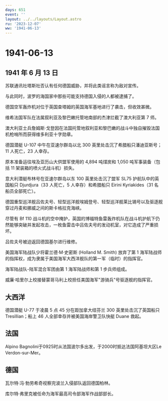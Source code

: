 ```yaml
---
days: 651
event: ''
layout: ../../layouts/Layout.astro
ru: '2023-12-07'
ww: '1941-06-13'
---
```


# 1941-06-13

## 1941 年 6 月 13 日

苏联通讯社塔斯社否认有任何德国威胁，并将此类谣言称为敌对宣传。

与此同时，波罗的海国家中那些可能支持德国入侵的人都被逮捕了。

德国空军轰炸机对位于英国查塔姆的英国海军基地进行了袭击，但收效甚微。

维希法国军队在法属叙利亚及黎巴嫩托管地南部的杰津拦截了澳大利亚第 7 师。

澳大利亚士兵詹姆斯·戈登因在法国托管地叙利亚和黎巴嫩的战斗中独自摧毁法国机枪哨所而获得维多利亚十字勋章。

德国潜艇 U-107 中午在亚速尔群岛以北 300
英里处击沉了希腊船只潘迪亚斯号；11 人死亡，23 人幸存。

原本准备运往埃及亚历山大供盟军使用的 4,894 吨煤炭和 1,050
吨军事装备（包括 11 架装箱的喷火式战斗机）损失。

意大利潜艇布林号在亚速尔群岛以东 100 英里处击沉了盟军 SL75
护航队中的英国船只 Djurdjura（33 人死亡，5 人幸存）和希腊船只 Eirini
Kyriakides（31 名船员全部死亡）。

德国重型巡洋舰吕佐夫号、轻型巡洋舰埃姆登号、轻型巡洋舰莱比锡号以及驱逐舰穿过丹麦和挪威之间的斯卡格拉克海峡。

尽管有 Bf 110
战斗机的空中掩护，英国的博福特鱼雷轰炸机队在战斗机护航下仍然能够突破并发起攻击，一枚鱼雷击中吕佐夫号的发动机室，对它造成了严重损坏。

吕佐夫号被迫返回德国基尔进行维修。

美国海军陆战队少将霍兰德·M·史密斯 (Holland M. Smith) 放弃了第 1
海军陆战师的指挥权，成为隶属于美国海军大西洋舰队的第一军（临时）的指挥官。

海军陆战队-陆军混合军团由第 1 海军陆战师和第 1 步兵师组成。

威廉·哈里尔上校接替蒙哥马利上校担任美国海军"游骑兵"号驱逐舰的指挥官。

## 大西洋

德国潜艇 U-77 于凌晨 5 点 45 分在距加拿大纽芬兰 300 英里处击沉了英国船只
Tresillian；船上 46 人全部幸存并被美国海岸警卫队快艇 Duane 救起。

## 法国

Alpino Bagnolini于0925时从法国波尔多出发，于2000时抵达法国阿基坦大区Le
Verdon-sur-Mer。

## 德国

瓦尔特·冯·勃劳希奇视察完波兰入侵部队返回德国柏林。

库尔特·弗里克被任命为海军最高司令部海军作战部部长。